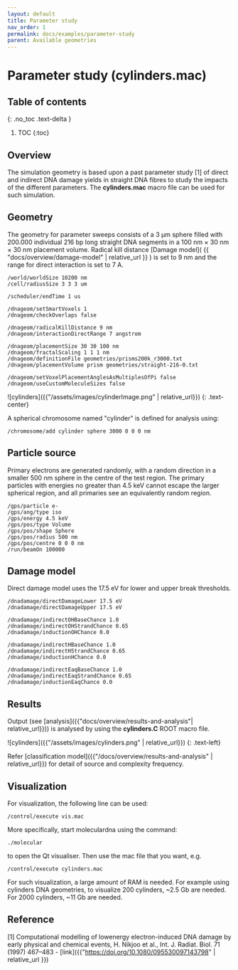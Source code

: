 ```yaml
---
layout: default
title: Parameter study
nav_order: 1
permalink: docs/examples/parameter-study
parent: Available geometries
---
```


# Parameter study (cylinders.mac)

## Table of contents
{: .no_toc .text-delta }

1. TOC
{:toc}

## Overview
The simulation geometry is based upon a past parameter study [1] of direct and indirect DNA damage yields in straight DNA fibres to study the impacts of the different parameters. The **cylinders.mac** macro file can be used for such simulation.

## Geometry
The geometry for parameter sweeps consists of a 3 μm sphere filled with 200.000 individual 216 bp long straight DNA segments in a 100 nm × 30 nm × 30 nm placement volume. Radical kill distance [Damage model]( {{ "docs/overview/damage-model" | relative_url }} ) is set to 9 nm and the range for direct interaction is set to 7 A.

```
/world/worldSize 10200 nm
/cell/radiusSize 3 3 3 um

/scheduler/endTime 1 us

/dnageom/setSmartVoxels 1
/dnageom/checkOverlaps false

/dnageom/radicalKillDistance 9 nm
/dnageom/interactionDirectRange 7 angstrom

/dnageom/placementSize 30 30 100 nm
/dnageom/fractalScaling 1 1 1 nm
/dnageom/definitionFile geometries/prisms200k_r3000.txt
/dnageom/placementVolume prism geometries/straight-216-0.txt

/dnageom/setVoxelPlacementAnglesAsMultiplesOfPi false
/dnageom/useCustomMoleculeSizes false
```

![cylinders]({{"/assets/images/cylinderImage.png" | relative_url}})
{: .text-center}

A spherical chromosome named "cylinder" is defined for analysis using:

```
/chromosome/add cylinder sphere 3000 0 0 0 nm
```

## Particle source
Primary electrons are generated randomly, with a random direction in a smaller 500 nm sphere in the centre of the test region. The primary particles with energies no greater than 4.5 keV cannot escape the larger spherical region, and all primaries see an equivalently random region.
```
/gps/particle e-
/gps/ang/type iso
/gps/energy 4.5 keV
/gps/pos/type Volume
/gps/pos/shape Sphere
/gps/pos/radius 500 nm
/gps/pos/centre 0 0 0 nm
/run/beamOn 100000
```
## Damage model
Direct damage model uses the 17.5 eV for lower and upper break thresholds.
```
/dnadamage/directDamageLower 17.5 eV
/dnadamage/directDamageUpper 17.5 eV

/dnadamage/indirectOHBaseChance 1.0
/dnadamage/indirectOHStrandChance 0.65
/dnadamage/inductionOHChance 0.0

/dnadamage/indirectHBaseChance 1.0
/dnadamage/indirectHStrandChance 0.65
/dnadamage/inductionHChance 0.0

/dnadamage/indirectEaqBaseChance 1.0
/dnadamage/indirectEaqStrandChance 0.65
/dnadamage/inductionEaqChance 0.0
```
## Results
Output (see [analysis]({{"docs/overview/results-and-analysis"| relative_url}})) is analysed by using the **cylinders.C** ROOT macro file.

![cylinders]({{"/assets/images/cylinders.png" | relative_url}})
{: .text-left}

Refer [classification model]({{"/docs/overview/results-and-analysis" | relative_url}}) for detail of source and complexity frequency.

## Visualization

For visualization, the following line can be used:
```
/control/execute vis.mac
```
More specifically, start moleculardna using the command:
```
./molecular
```
to open the Qt visualiser. Then use the mac file that you want, e.g.
```
/control/execute cylinders.mac
```
For such visualization, a large amount of RAM is needed. For example using cylinders DNA geometries, to visualize 200 cylinders, ~2.5 Gb are needed. For 2000 cylinders, ~11 Gb are needed.

## Reference
[1] Computational modelling of lowenergy electron-induced DNA damage by early physical and chemical events, H. Nikjoo et al., Int. J. Radiat. Biol. 71 (1997) 467–483 - [link]({{"https://doi.org/10.1080/095530097143798" | relative_url }}) 